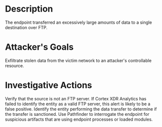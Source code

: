 # Description
The endpoint transferred an excessively large amounts of data to a single destination over FTP.
# Attacker's Goals
Exfiltrate stolen data from the victim network to an attacker's controllable resource.
# Investigative Actions
Verify that the source is not an FTP server. If Cortex XDR Analytics has failed to identify the entity as a valid FTP server, this alert is likely to be a false positive.
Identify the entity performing the data transfer to determine if the transfer is sanctioned.
Use Pathfinder to interrogate the endpoint for suspicious artifacts that are using endpoint processes or loaded modules.
